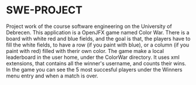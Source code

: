 # SWE-PROJECT
Project work of the course software engineering on the University of Debrecen.
This application is a OpenJFX game named Color War. There is a board with white red and blue fields, and the goal is that, the players have to fill the white fields, to have a row (if you paint with blue), or a column (if you paint with red) filled with therir own color.
The game make a local leaderboard in the user home, under the ColorWar directory. It uses xml extensions, that contains all the winner's username, and counts their wins. In the game you can see the 5 most succesful players under the Winners menu entry and when a match is over.
